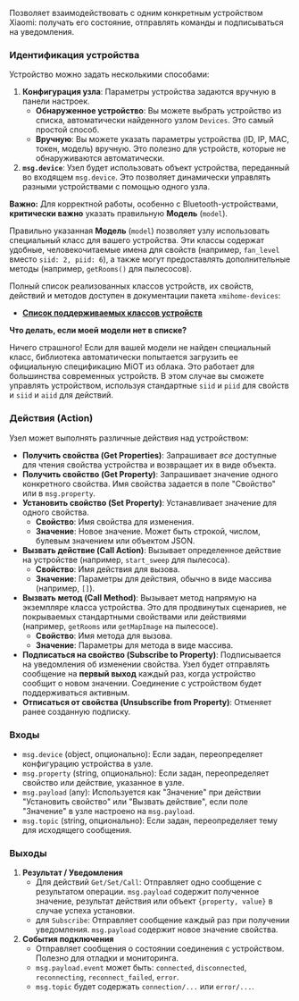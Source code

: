 <!-- markdownlint-disable-file MD041 -->
Позволяет взаимодействовать с одним конкретным устройством Xiaomi:
получать его состояние, отправлять команды и подписываться на уведомления.

### Идентификация устройства

Устройство можно задать несколькими способами:

1. **Конфигурация узла**: Параметры устройства задаются вручную в панели настроек.
    - **Обнаруженное устройство**: Вы можете выбрать устройство из списка,
        автоматически найденного узлом `Devices`. Это самый простой способ.
    - **Вручную**: Вы можете указать параметры устройства
        (ID, IP, MAC, токен, модель) вручную. Это полезно для устройств,
        которые не обнаруживаются автоматически.
2. **`msg.device`**: Узел будет использовать объект устройства,
    переданный во входящем `msg.device`.
    Это позволяет динамически управлять разными устройствами с помощью одного узла.

**Важно:** Для корректной работы, особенно с Bluetooth-устройствами,
**критически важно** указать правильную **Модель** (`model`).

Правильно указанная **Модель** (`model`) позволяет узлу использовать специальный
класс для вашего устройства. Эти классы содержат удобные, человекочитаемые имена
для свойств (например, `fan_level` вместо `siid: 2, piid: 6`), а также могут
предоставлять дополнительные методы (например, `getRooms()` для пылесосов).

Полный список реализованных классов устройств, их свойств, действий и методов
доступен в документации пакета `xmihome-devices`:

- **[Список поддерживаемых классов устройств](https://github.com/alex2844/node-xmihome/blob/main/packages/devices/docs/ru/README.md)**

**Что делать, если моей модели нет в списке?**

Ничего страшного! Если для вашей модели не найден специальный класс, библиотека
автоматически попытается загрузить ее официальную спецификацию MiOT из облака.
Это работает для большинства современных устройств. В этом случае вы сможете
управлять устройством, используя стандартные `siid` и `piid` для свойств
и `siid` и `aiid` для действий.

### Действия (Action)

Узел может выполнять различные действия над устройством:

- **Получить свойства (Get Properties)**: Запрашивает *все* доступные
    для чтения свойства устройства и возвращает их в виде объекта.
- **Получить свойство (Get Property)**: Запрашивает значение одного
    конкретного свойства. Имя свойства задается в поле "Свойство" или в `msg.property`.
- **Установить свойство (Set Property)**: Устанавливает значение для одного свойства.
  - **Свойство**: Имя свойства для изменения.
  - **Значение**: Новое значение.
    Может быть строкой, числом, булевым значением или объектом JSON.
- **Вызвать действие (Call Action)**: Вызывает определенное действие на устройстве
    (например, `start_sweep` для пылесоса).
  - **Свойство**: Имя действия для вызова.
  - **Значение**: Параметры для действия, обычно в виде массива (например, `[]`).
- **Вызвать метод (Call Method)**: Вызывает метод напрямую на экземпляре класса устройства.
    Это для продвинутых сценариев, не покрываемых стандартными свойствами или действиями
    (например, `getRooms` или `getMapImage` на пылесосе).
  - **Свойство**: Имя метода для вызова.
  - **Значение**: Параметры для метода в виде массива.
- **Подписаться на свойство (Subscribe to Property)**: Подписывается на уведомления
    об изменении свойства. Узел будет отправлять сообщение на **первый выход**
    каждый раз, когда устройство сообщит о новом значении.
    Соединение с устройством будет поддерживаться активным.
- **Отписаться от свойства (Unsubscribe from Property)**:
    Отменяет ранее созданную подписку.

### Входы

- `msg.device` (object, опционально): Если задан,
    переопределяет конфигурацию устройства в узле.
- `msg.property` (string, опционально): Если задан,
    переопределяет свойство или действие, указанное в узле.
- `msg.payload` (any): Используется как "Значение" при действии
    "Установить свойство" или "Вызвать действие", если поле "Значение"
    в узле настроено на `msg.payload`.
- `msg.topic` (string, опционально): Если задан,
    переопределяет тему для исходящего сообщения.

### Выходы

1. **Результат / Уведомления**
    - Для действий `Get/Set/Call`: Отправляет одно сообщение с результатом операции.
        `msg.payload` содержит полученное значение, результат действия или объект
        `{property, value}` в случае успеха установки.
    - для `Subscribe`: Отправляет сообщение каждый раз при получении уведомления.
        `msg.payload` содержит новое значение свойства.
2. **События подключения**
    - Отправляет сообщения о состоянии соединения с устройством.
        Полезно для отладки и мониторинга.
    - `msg.payload.event` может быть:
        `connected`, `disconnected`, `reconnecting`, `reconnect_failed`, `error`.
    - `msg.topic` будет содержать `connection/...` или `error/...`.
